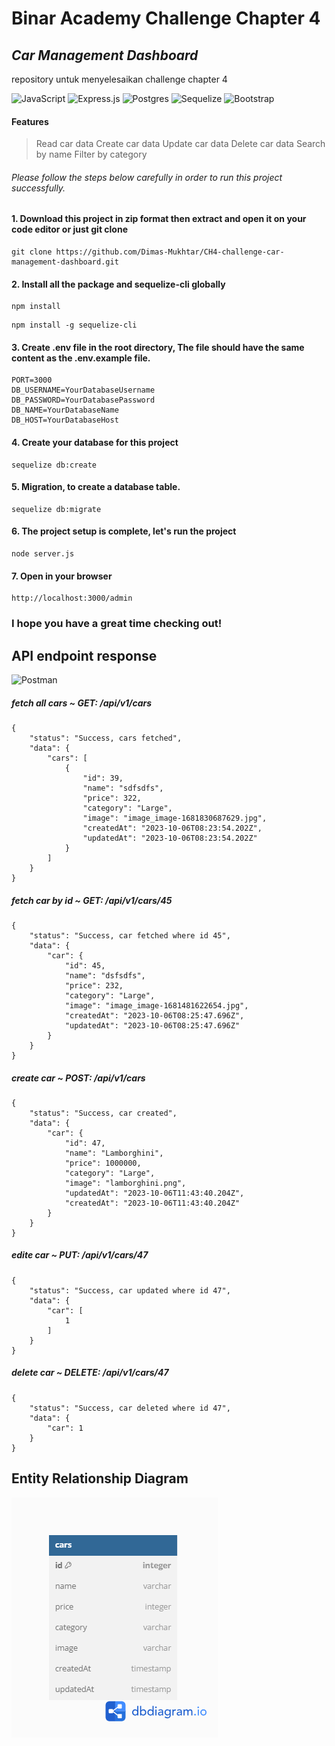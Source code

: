 # Binar Academy Challenge Chapter 4

## _Car Management Dashboard_

repository untuk menyelesaikan challenge chapter 4

![JavaScript](https://img.shields.io/badge/javascript-%23323330.svg?style=for-the-badge&logo=javascript&logoColor=%23F7DF1E)
![Express.js](https://img.shields.io/badge/express.js-%23404d59.svg?style=for-the-badge&logo=express&logoColor=%2361DAFB)
![Postgres](https://img.shields.io/badge/postgres-%23316192.svg?style=for-the-badge&logo=postgresql&logoColor=white)
![Sequelize](https://img.shields.io/badge/Sequelize-52B0E7?style=for-the-badge&logo=Sequelize&logoColor=white)
![Bootstrap](https://img.shields.io/badge/bootstrap-%238511FA.svg?style=for-the-badge&logo=bootstrap&logoColor=white)

#### Features

> Read car data
> Create car data
> Update car data
> Delete car data
> Search by name
> Filter by category

###### Please follow the steps below carefully in order to run this project successfully.

#### 1. Download this project in zip format then extract and open it on your code editor or just git clone

```shell
git clone https://github.com/Dimas-Mukhtar/CH4-challenge-car-management-dashboard.git
```

#### 2. Install all the package and sequelize-cli globally

```shell
npm install
```

```shell
npm install -g sequelize-cli
```

#### 3. Create .env file in the root directory, The file should have the same content as the .env.example file.

```shell
PORT=3000
DB_USERNAME=YourDatabaseUsername
DB_PASSWORD=YourDatabasePassword
DB_NAME=YourDatabaseName
DB_HOST=YourDatabaseHost
```

#### 4. Create your database for this project

```shell
sequelize db:create
```

#### 5. Migration, to create a database table.

```shell
sequelize db:migrate
```

#### 6. The project setup is complete, let's run the project

```shell
node server.js
```

#### 7. Open in your browser

```shell
http://localhost:3000/admin
```

### I hope you have a great time checking out!

## API endpoint response

![Postman](https://img.shields.io/badge/Postman-FF6C37?style=for-the-badge&logo=postman&logoColor=white)

##### fetch all cars ~ GET: /api/v1/cars

```shell
{
    "status": "Success, cars fetched",
    "data": {
        "cars": [
            {
                "id": 39,
                "name": "sdfsdfs",
                "price": 322,
                "category": "Large",
                "image": "image_image-1681830687629.jpg",
                "createdAt": "2023-10-06T08:23:54.202Z",
                "updatedAt": "2023-10-06T08:23:54.202Z"
            }
        ]
    }
}
```

##### fetch car by id ~ GET: /api/v1/cars/45

```shell
{
    "status": "Success, car fetched where id 45",
    "data": {
        "car": {
            "id": 45,
            "name": "dsfsdfs",
            "price": 232,
            "category": "Large",
            "image": "image_image-1681481622654.jpg",
            "createdAt": "2023-10-06T08:25:47.696Z",
            "updatedAt": "2023-10-06T08:25:47.696Z"
        }
    }
}
```

##### create car ~ POST: /api/v1/cars

```shell
{
    "status": "Success, car created",
    "data": {
        "car": {
            "id": 47,
            "name": "Lamborghini",
            "price": 1000000,
            "category": "Large",
            "image": "lamborghini.png",
            "updatedAt": "2023-10-06T11:43:40.204Z",
            "createdAt": "2023-10-06T11:43:40.204Z"
        }
    }
}
```

##### edite car ~ PUT: /api/v1/cars/47

```shell
{
    "status": "Success, car updated where id 47",
    "data": {
        "car": [
            1
        ]
    }
}
```

##### delete car ~ DELETE: /api/v1/cars/47

```shell
{
    "status": "Success, car deleted where id 47",
    "data": {
        "car": 1
    }
}
```

## Entity Relationship Diagram

![diagram](./public/images/erd.png)
